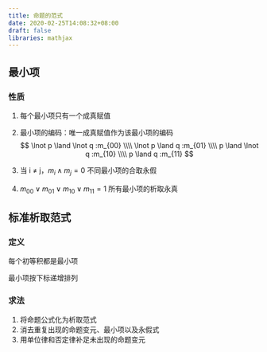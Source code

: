 ```yaml
---
title: 命题的范式
date: 2020-02-25T14:08:32+08:00
draft: false
libraries: mathjax
---
```




## 最小项

### 性质

1. 每个最小项只有一个成真赋值

2. 最小项的编码：唯一成真赋值作为该最小项的编码
   $$
   \lnot p \land \lnot q :m_{00} \\\\
   \lnot p \land q :m_{01} \\\\
   p \land \lnot q :m_{10} \\\\
   p \land q :m_{11}
   $$
   
3. 当 i ≠ j，$m_i \land m_j =0$ 不同最小项的合取永假

4. $m_{00} \lor m_{01} \lor m_{10} \lor m_{11} = 1$ 所有最小项的析取永真

## 标准析取范式

### 定义

每个初等积都是最小项

最小项按下标递增排列

### 求法

1. 将命题公式化为析取范式
2. 消去重复出现的命题变元、最小项以及永假式
3. 用单位律和否定律补足未出现的命题变元